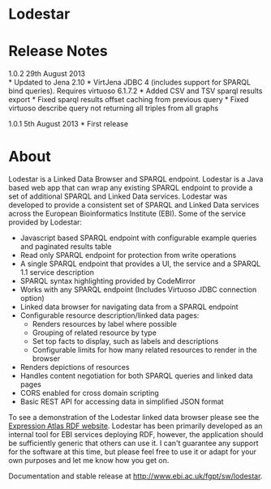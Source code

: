 Lodestar
========

Release Notes
=============

1.0.2 29th August 2013	
      * Updated to Jena 2.10
      * VirtJena JDBC 4 (includes support for SPARQL bind queries). Requires virtuoso 6.1.7.2
      * Added CSV and TSV sparql results export
      * Fixed sparql results offset caching from previous query
      * Fixed virtuoso describe query not returning all triples from all graphs

1.0.1 5th August 2013
      * First release

About
=====

Lodestar is a Linked Data Browser and SPARQL endpoint. Lodestar is a Java based web app that can wrap any existing SPARQL endpoint to provide a set of additional SPARQL and Linked Data services. Lodestar was developed to provide a consistent set of SPARQL and Linked Data services across the European Bioinformatics Institute (EBI). Some of the service provided by Lodestar:

* Javascript based SPARQL endpoint with configurable example queries and paginated results table
* Read only SPARQL endpoint for protection from write operations
* A single SPARQL endpoint that provides a UI, the service and a SPARQL 1.1 service description
* SPARQL syntax highlighting provided by CodeMirror
* Works with any SPARQL endpoint (Includes Virtuoso JDBC connection option)
* Linked data browser for navigating data from a SPARQL endpoint
* Configurable resource description/linked data pages:
  * Renders resources by label where possible
  * Grouping of related resource by type
  * Set top facts to display, such as labels and descriptions
  * Configurable limits for how many related resources to render in the browser
* Renders depictions of resources
* Handles content negotiation for both SPARQL queries and linked data pages
* CORS enabled for cross domain scripting
* Basic REST API for accessing data in simplified JSON format

To see a demonstration of the Lodestar linked data browser please see the [Expression Atlas RDF website](http://www.ebi.ac.uk/fgpt/atlasrdf/sparql). Lodestar has been primarily developed as an internal tool for EBI services deploying RDF, however, the application should be sufficiently generic that others can use it. I can't guarantee any support for the software at this time, but please feel free to use it or adapt for your own purposes and let me know how you get on.

Documentation and stable release at http://www.ebi.ac.uk/fgpt/sw/lodestar.



